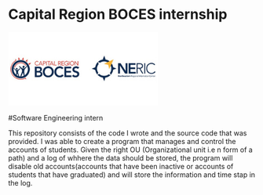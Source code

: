 # Capital Region BOCES internship
![Software engineering intern](https://github.com/Nlege001/BOCES_iNTERNSHIP/blob/source-codes/Untitled%20design-6.png)

#Software Engineering intern


This repository consists of the code I wrote and the source code that was provided. I was able to create a program that manages and control the accounts of students. Given the right OU (Organizational unit i.e n form of a path) and a log of whhere the data should be stored, the program will disable old accounts(accounts that have been inactive or accounts of students that have graduated) and will store the information and time stap in the log.
